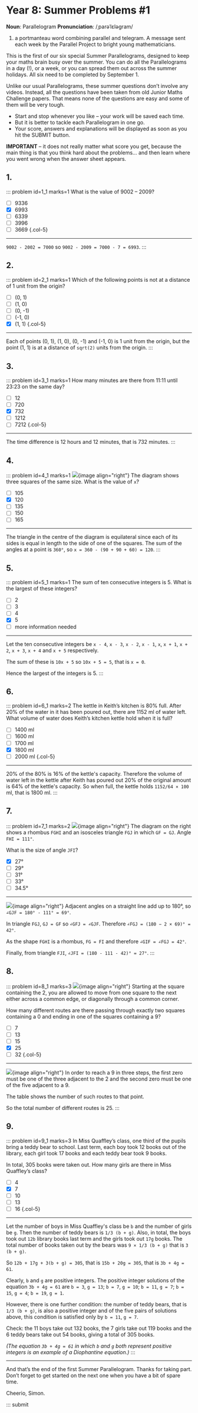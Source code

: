 # Year 8: Summer Problems #1

<div class="dictionary">

__Noun__: Parallelogram
__Pronunciation__: /ˌparəˈlɛləɡram/

1. a portmanteau word combining parallel and telegram. A message sent each
week by the Parallel Project to bright young mathematicians.

</div>

This is the first of our six special Summer Parallelograms, designed to keep your maths brain busy over the summer. You can do all the Parallelograms in a day (!), or a week, or you can spread them out across the summer holidays. All six need to be completed by September 1.

Unlike our usual Parallelograms, these summer questions don’t involve any videos. Instead, all the questions have been taken from old Junior Maths Challenge papers. That means none of the questions are easy and some of them will be very tough.

* Start and stop whenever you like – your work will be saved each time.
* But it is better to tackle each Parallelogram in one go.
* Your score, answers and explanations will be displayed as soon as you hit the SUBMIT button.

__IMPORTANT__ – it does not really matter what score you get, because the main thing is that you think hard about the problems... and then learn where you went wrong when the answer sheet appears.


## 1.

::: problem id=1_1 marks=1
What is the value of 9002 – 2009?

* [ ] 9336
* [x] 6993
* [ ] 6339
* [ ] 3996
* [ ] 3669
{.col-5}

---
`9002 - 2002 = 7000` so `9002 - 2009 = 7000 - 7 = 6993`.
:::


## 2.

::: problem id=2_1 marks=1
Which of the following points is not at a distance of 1 unit from the origin?

* [ ] (0, 1)
* [ ] (1, 0)
* [ ] (0, -1)
* [ ] (-1, 0)
* [x] (1, 1)
{.col-5}

---

Each of points (0, 1), (1, 0), (0, -1) and (-1, 0) is 1 unit from the origin, but the point (1, 1) is at a distance of `sqrt(2)` units from the origin.
:::


## 3.

::: problem id=3_1 marks=1
How many minutes are there from 11:11 until 23:23 on the same day?

* [ ] 12
* [ ] 720
* [x] 732
* [ ] 1212
* [ ] 7212
{.col-5}

---

The time difference is 12 hours and 12 minutes, that is 732 minutes.
:::


## 4.

::: problem id=4_1 marks=1
![](/resources/2018summer-8-1/4-angles-question.gif){image align="right"}
The diagram shows three squares of the same size. What is the value of `x`?

* [ ] 105
* [x] 120
* [ ] 135
* [ ] 150
* [ ] 165

---

The triangle in the centre of the diagram is equilateral since each of its sides is equal in length to the side of one of the squares. The sum of the angles at a point is `360°`, so `x = 360 - (90 + 90 + 60) = 120`.
:::


## 5.

::: problem id=5_1 marks=1
The sum of ten consecutive integers is 5. What is the largest of these integers?

* [ ] 2
* [ ] 3
* [ ] 4
* [x] 5
* [ ] more information needed

---

Let the ten consecutive integers be `x - 4`, `x - 3`, `x - 2`, `x - 1`, `x`, `x + 1`,
`x + 2`, `x + 3`, `x + 4` and `x + 5` respectively.

The sum of these is `10x + 5` so `10x + 5 = 5`, that is `x = 0`.

Hence the largest of the integers is 5.
:::


## 6.

::: problem id=6_1 marks=2
The kettle in Keith’s kitchen is 80% full. After 20% of the water in it has been poured out, there are 1152 ml of water left. What volume of water does Keith’s kitchen kettle hold when it is full?

* [ ] 1400 ml
* [ ] 1600 ml
* [ ] 1700 ml
* [x] 1800 ml
* [ ] 2000 ml
{.col-5}

---
20% of the 80% is 16% of the kettle's capacity. Therefore the volume of water
left in the kettle after Keith has poured out 20% of the original amount is 64%
of the kettle's capacity. So when full, the kettle holds `1152/64 × 100` ml, that is
1800 ml.
:::


## 7.

::: problem id=7_1 marks=2
![](/resources/2018summer-8-1/7-angles-question.gif){image align="right"}
The diagram on the right shows a rhombus `FGHI` and an isosceles triangle `FGJ` in which `GF = GJ`. Angle `FHI = 111°`.

What is the size of angle `JFI`?

* [x] 27°
* [ ] 29°
* [ ] 31°
* [ ] 33°
* [ ] 34.5°

---

![](/resources/2018summer-8-1/7-angles-answer.gif){image align="right"}
Adjacent angles on a straight line add up to 180°, so `∠GJF = 180° - 111° = 69°`.

In triangle `FGJ`, `GJ = GF` so `∠GFJ = ∠GJF`. Therefore `∠FGJ = (180 − 2 × 69)° = 42°`.

As the shape `FGHI` is a rhombus, `FG = FI` and therefore `∠GIF = ∠FGJ = 42°`.

Finally, from triangle `FJI`, `∠JFI = (180 - 111 - 42)° = 27°`.
:::


## 8.

::: problem id=8_1 marks=3
![](/resources/2018summer-8-1/8-grid-question.gif){image align="right"}
Starting at the square containing the 2, you are allowed to move from one square to the next either across a common edge, or diagonally through a common corner.

How many different routes are there passing through exactly two squares containing a 0 and ending in one of the squares containing a 9?

* [ ] 7
* [ ] 13
* [ ] 15
* [x] 25
* [ ] 32
{.col-5}

---

![](/resources/2018summer-8-1/8-grid-answer.gif){image align="right"}
In order to reach a 9 in three steps, the first zero must be one of the three adjacent to the 2 and the second zero must be one of the five adjacent to a 9.

The table shows the number of such routes to that point.

So the total number of different routes is 25.
:::


## 9.

::: problem id=9_1 marks=3
In Miss Quaffley’s class, one third of the pupils bring a teddy bear to school. Last term, each boy took 12 books out of the library, each girl took 17 books and each teddy bear took 9 books.

In total, 305 books were taken out. How many girls are there in Miss Quaffley’s class?

* [ ] 4
* [x] 7
* [ ] 10
* [ ] 13
* [ ] 16
{.col-5}

---
Let the number of boys in Miss Quaffley's class be `b` and the number of girls be `g`. Then the number of teddy bears is `1/3 (b + g)`. Also, in total, the boys took out `12b` library books last term and the girls took out `17g` books. The total number of books taken out by the bears was `9 × 1/3 (b + g)` that is `3 (b + g)`.

So `12b + 17g + 3(b + g) = 305`, that is `15b + 20g = 305`, that is `3b + 4g = 61`.

Clearly, `b` and `g` are positive integers. The positive integer solutions of the
equation `3b + 4g = 61` are `b = 3`, `g = 13`; `b = 7`, `g = 10`; `b = 11`, `g = 7`; `b = 15`, `g = 4`; `b = 19`, `g = 1`.

However, there is one further condition: the number of teddy bears, that is `1/3 (b + g)`, is also a positive integer and of the five pairs of solutions above,
this condition is satisfied only by `b = 11`, `g = 7`.

Check: the 11 boys take out 132 books, the 7 girls take out 119 books and the 6 teddy bears take out 54 books, giving a total of 305 books.

_(The equation `3b + 4g = 61` in which `b` and `g` both represent positive integers is an example of a Diophantine equation.)_
:::


***

And that’s the end of the first Summer Parallelogram. Thanks for taking part. Don’t forget to get started on the next one when you have a bit of spare time.

Cheerio,
Simon.

::: submit
